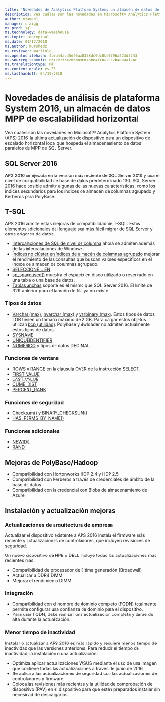 ```yaml
---
title: 'Novedades de Analytics Platform System: un almacén de datos de escala horizontal | Documentos de Microsoft'
description: Vea cuáles son las novedades en Microsoft® Analytics Platform System, un dispositivo de escalado horizontal local que hospeda el almacenamiento de datos paralelos de MPP de SQL Server.
author: mzaman1
manager: craigg
ms.prod: sql
ms.technology: data-warehouse
ms.topic: conceptual
ms.date: 04/17/2018
ms.author: murshedz
ms.reviewer: martinle
ms.openlocfilehash: 4beb44ac45d95aa0338dc9dc0be0796a223d3243
ms.sourcegitcommit: 056ce753c2d6b85cd78be4fc6a29c2b4daaaf26c
ms.translationtype: MT
ms.contentlocale: es-ES
ms.lasthandoff: 04/19/2018
---
```

# <a name="whats-new-in-analytics-platform-system-2016-a-scale-out-mpp-data-warehouse"></a>Novedades de análisis de plataforma System 2016, un almacén de datos MPP de escalabilidad horizontal
Vea cuáles son las novedades en Microsoft® Analytics Platform System (APS) 2016, la última actualización de dispositivo para un dispositivo de escalado horizontal local que hospeda el almacenamiento de datos paralelos de MPP de SQL Server. 

## <a name="sql-server-2016"></a>SQL Server 2016

APS 2016 se ejecuta en la versión más reciente de SQL Server 2016 y usa el nivel de compatibilidad de base de datos predeterminado 130.  SQL Server 2016 hace posible admitir algunas de las nuevas características, como los índices secundarios para los índices de almacén de columnas agrupado y Kerberos para PolyBase. 


## <a name="t-sql"></a>T-SQL
APS 2016 admite estas mejoras de compatibilidad de T-SQL.  Estos elementos adicionales del lenguaje sea más fácil migrar de SQL Server y otros orígenes de datos. 

- [Intercalaciones de SQL de nivel de columna][] ahora se admiten además de las intercalaciones de Windows.
- [Índices no clúster en índices de almacén de columnas agrupado][] mejorar el rendimiento de las consultas que buscan valores específicos en el índice de almacén de columnas agrupado. 
- [SELECCIONE... EN][] 
- [sp_spaceused()][] muestra el espacio en disco utilizado o reservado en una tabla o una base de datos.
- [Tablas anchas][] soporte es el mismo que SQL Server 2016. El límite de 32K anterior para el tamaño de fila ya no existe. 

### <a name="data-types"></a>Tipos de datos

- [Varchar (max)][], [nvarchar (max)][] y [varbinary (max)][]. Estos tipos de datos LOB tienen un tamaño máximo de 2 GB. Para cargar estos objetos utilizan [bcp (utilidad)][]. Polybase y dwloader no admiten actualmente estos tipos de datos. 
- [SYSNAME][]
- [UNIQUEIDENTIFIER][]
- [NUMÉRICO][] y tipos de datos DECIMAL.

### <a name="window-functions"></a>Funciones de ventana

- [ROWS o RANGE][] en la cláusula OVER de la instrucción SELECT.
- [FIRST_VALUE][]
- [LAST_VALUE][]
- [CUME_DIST][]
- [PERCENT_RANK][]

### <a name="security-functions"></a>Funciones de seguridad

- [Checksum()][] y [BINARY_CHECKSUM()][]
- [HAS_PERMS_BY_NAME()][]

### <a name="additional-functions"></a>Funciones adicionales

- [NEWID()][]
- [RAND][]

## <a name="polybasehadoop-enhancements"></a>Mejoras de PolyBase/Hadoop

- Compatibilidad con Hortonworks HDP 2.4 y HDP 2.5
- Compatibilidad con Kerberos a través de credenciales de ámbito de la base de datos
- Compatibilidad con la credencial con Blobs de almacenamiento de Azure

## <a name="install-and-upgrade-enhancements"></a>Instalación y actualización mejoras

### <a name="enterprise-architecture-updates"></a>Actualizaciones de arquitectura de empresa
Actualizar el dispositivo existente a APS 2016 instala el firmware más reciente y actualizaciones de controladores, que incluyen revisiones de seguridad. 

Un nuevo dispositivo de HPE o DELL incluye todas las actualizaciones más recientes más:

- Compatibilidad de procesador de última generación (Broadwell)
- Actualizar a DDR4 DIMM
- Mejorar el rendimiento DIMM

### <a name="integration"></a>Integración

- Compatibilidad con el nombre de dominio completo (FQDN) totalmente permite configurar una confianza de dominio para el dispositivo. 
- Para usar FQDN, debe realizar una actualización completa y darse de alta durante la actualización. 

### <a name="reduced-downtime"></a>Menor tiempo de inactividad
Instalar o actualizar a APS 2016 es más rápido y requiere menos tiempo de inactividad que las versiones anteriores. Para reducir el tiempo de inactividad, la instalación o una actualización: 

 - Optimiza aplicar actualizaciones WSUS mediante el uso de una imagen que contiene todas las actualizaciones a través de junio de 2016
 - Se aplica a las actualizaciones de seguridad con las actualizaciones de controladores y firmware
 - Coloca las revisiones más recientes y la utilidad de comprobación de dispositivo (PAV) en el dispositivo para que estén preparados instalar sin necesidad de descargarlos.


<!--MSDN references-->
[database compatibility level 130]:https://msdn.microsoft.com/library/bb510680.aspx
[Intercalaciones de SQL de nivel de columna]:https://msdn.microsoft.com/library/ms143726.aspx
[Índices no clúster en índices de almacén de columnas agrupado]:https://msdn.microsoft.com/library/ms188783.aspx
[Varchar (max)]:https://msdn.microsoft.com/library/ms176089.aspx
[nvarchar (max)]:https://msdn.microsoft.com/library/ms186939.aspx
[varbinary (max)]:https://msdn.microsoft.com/library/ms188362.aspx
[SYSNAME]:https://msdn.microsoft.com/library/ms188021.aspx
[SELECCIONE... EN]:https://msdn.microsoft.com/library/ms188029.aspx
[sp_spaceused()]:https://msdn.microsoft.com/library/ms188776.aspx
[Tablas anchas]:https://msdn.microsoft.com/library/ms143432.aspx
[BULK INSERT]:https://msdn.microsoft.com/library/ms188365.aspx
[bcp (utilidad)]:https://msdn.microsoft.com/library/ms162802.aspx
[UNIQUEIDENTIFIER]:https://msdn.microsoft.com/library/ms187942.aspx
[NUMÉRICO]:https://msdn.microsoft.com/library/ms187746.aspx
[ROWS o RANGE]:https://msdn.microsoft.com/library/ms189461.aspx
[FIRST_VALUE]:https://msdn.microsoft.com/library/hh213018.aspx
[LAST_VALUE]:https://msdn.microsoft.com/library/hh231517.aspx
[CUME_DIST]:https://msdn.microsoft.com//library/hh231078.aspx
[PERCENT_RANK]:https://msdn.microsoft.com/library/hh213573.aspx
[Checksum()]:https://msdn.microsoft.com/library/ms189788.aspx
[BINARY_CHECKSUM()]:https://msdn.microsoft.com/library/ms173784.aspx
[HAS_PERMS_BY_NAME()]:https://msdn.microsoft.com/library/ms189802.aspx
[NEWID()]:https://msdn.microsoft.com/library/ms190348.aspx
[RAND]:https://msdn.microsoft.com/library/ms177610.aspx


  

  


